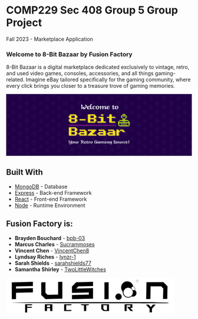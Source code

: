 # COMP229 Sec 408 Group 5 Group Project

Fall 2023 - Marketplace Application

### Welcome to 8-Bit Bazaar by Fusion Factory  

8-Bit Bazaar is a digital marketplace dedicated exclusively to vintage, retro, and used video games, 
consoles, accessories, and all things gaming-related. Imagine eBay tailored specifically for the 
gaming community, where every click brings you closer to a treasure trove of gaming memories. 

![8-Bit Bazaar logo](client/assets/images/8BitBazaar-Splash.jpg)

## Built With

* [MongoDB](https://www.mongodb.com/) - Database
* [Express](https://expressjs.com/) - Back-end Framework
* [React](https://react.dev/) - Front-end Framework
* [Node](https://nodejs.org/en/) - Runtime Environment


## Fusion Factory is:

* **Brayden Bouchard** - [bpb-03](https://github.com/bpb-03)
* **Marcus Charles** - [Sucrammoses](https://github.com/Sucrammoses)
* **Vincent Chen** - [VincentChen8](https://github.com/VincentChen8)
* **Lyndsay Riches** - [lynzr-1](https://github.com/lynzr-1)
* **Sarah Shields** - [sarahshields77](https://github.com/sarahshields77)
* **Samantha Shirley** - [TwoLittleWitches](https://github.com/TwoLittleWitches)

![Fusion Factory logo](client/assets/images/FusionFactoryLogo_100px.png)
